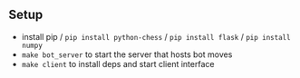## Setup

- install pip / `pip install python-chess` / `pip install flask` / `pip install numpy`
- `make bot_server` to start the server that hosts bot moves
- `make client` to install deps and start client interface